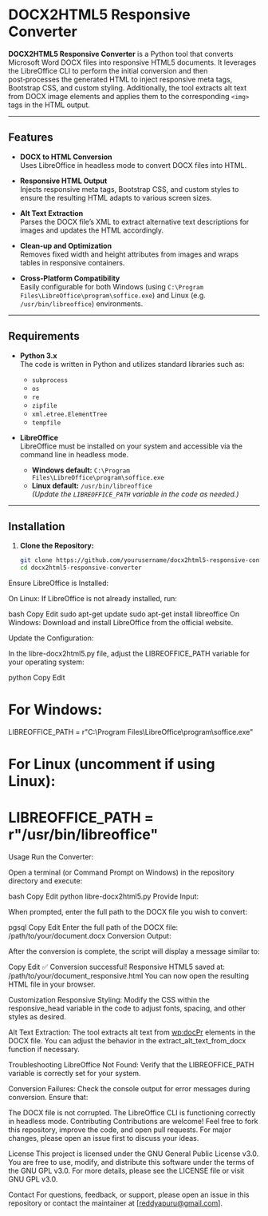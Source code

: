 # DOCX2HTML5 Responsive Converter

**DOCX2HTML5 Responsive Converter** is a Python tool that converts Microsoft Word DOCX files into responsive HTML5 documents. It leverages the LibreOffice CLI to perform the initial conversion and then post‑processes the generated HTML to inject responsive meta tags, Bootstrap CSS, and custom styling. Additionally, the tool extracts alt text from DOCX image elements and applies them to the corresponding `<img>` tags in the HTML output.

---

## Features

- **DOCX to HTML Conversion**  
  Uses LibreOffice in headless mode to convert DOCX files into HTML.

- **Responsive HTML Output**  
  Injects responsive meta tags, Bootstrap CSS, and custom styles to ensure the resulting HTML adapts to various screen sizes.

- **Alt Text Extraction**  
  Parses the DOCX file’s XML to extract alternative text descriptions for images and updates the HTML accordingly.

- **Clean-up and Optimization**  
  Removes fixed width and height attributes from images and wraps tables in responsive containers.

- **Cross-Platform Compatibility**  
  Easily configurable for both Windows (using `C:\Program Files\LibreOffice\program\soffice.exe`) and Linux (e.g. `/usr/bin/libreoffice`) environments.

---

## Requirements

- **Python 3.x**  
  The code is written in Python and utilizes standard libraries such as:
  - `subprocess`
  - `os`
  - `re`
  - `zipfile`
  - `xml.etree.ElementTree`
  - `tempfile`

- **LibreOffice**  
  LibreOffice must be installed on your system and accessible via the command line in headless mode.
  - **Windows default:** `C:\Program Files\LibreOffice\program\soffice.exe`
  - **Linux default:** `/usr/bin/libreoffice`  
    *(Update the `LIBREOFFICE_PATH` variable in the code as needed.)*

---

## Installation

1. **Clone the Repository:**

   ```bash
   git clone https://github.com/yourusername/docx2html5-responsive-converter.git
   cd docx2html5-responsive-converter
Ensure LibreOffice is Installed:

On Linux:
If LibreOffice is not already installed, run:

bash
Copy
Edit
sudo apt-get update
sudo apt-get install libreoffice
On Windows:
Download and install LibreOffice from the official website.

Update the Configuration:

In the libre-docx2html5.py file, adjust the LIBREOFFICE_PATH variable for your operating system:

python
Copy
Edit
# For Windows:
LIBREOFFICE_PATH = r"C:\Program Files\LibreOffice\program\soffice.exe"

# For Linux (uncomment if using Linux):
# LIBREOFFICE_PATH = r"/usr/bin/libreoffice"
Usage
Run the Converter:

Open a terminal (or Command Prompt on Windows) in the repository directory and execute:

bash
Copy
Edit
python libre-docx2html5.py
Provide Input:

When prompted, enter the full path to the DOCX file you wish to convert:

pgsql
Copy
Edit
Enter the full path of the DOCX file: /path/to/your/document.docx
Conversion Output:

After the conversion is complete, the script will display a message similar to:

Copy
Edit
✅ Conversion successful! Responsive HTML5 saved at: /path/to/your/document_responsive.html
You can now open the resulting HTML file in your browser.

Customization
Responsive Styling:
Modify the CSS within the responsive_head variable in the code to adjust fonts, spacing, and other styles as desired.

Alt Text Extraction:
The tool extracts alt text from <wp:docPr> elements in the DOCX file. You can adjust the behavior in the extract_alt_text_from_docx function if necessary.

Troubleshooting
LibreOffice Not Found:
Verify that the LIBREOFFICE_PATH variable is correctly set for your system.

Conversion Failures:
Check the console output for error messages during conversion. Ensure that:

The DOCX file is not corrupted.
The LibreOffice CLI is functioning correctly in headless mode.
Contributing
Contributions are welcome! Feel free to fork this repository, improve the code, and open pull requests. For major changes, please open an issue first to discuss your ideas.

License
This project is licensed under the GNU General Public License v3.0. You are free to use, modify, and distribute this software under the terms of the GNU GPL v3.0. For more details, please see the LICENSE file or visit GNU GPL v3.0.

Contact
For questions, feedback, or support, please open an issue in this repository or contact the maintainer at [reddyapuru@gmail.com].






